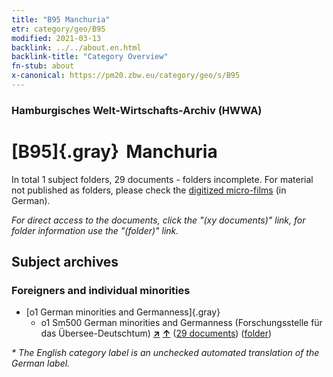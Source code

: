 ```yaml
---
title: "B95 Manchuria"
etr: category/geo/B95
modified: 2021-03-13
backlink: ../../about.en.html
backlink-title: "Category Overview"
fn-stub: about
x-canonical: https://pm20.zbw.eu/category/geo/s/B95
---
```


### Hamburgisches Welt-Wirtschafts-Archiv (HWWA)
# [B95]{.gray}&#8201; Manchuria&#160; 





In total 1 subject folders, 29 documents - folders incomplete.
For material not published as folders, please check the [digitized micro-films](/film/h1_sh.de.html) (in German).

_For direct access to the documents, click the "(xy documents)" link, for folder information use the "(folder)" link._

## Subject archives



### Foreigners and individual minorities

- [o1 German minorities and Germanness]{.gray}
  - o1 Sm500 German minorities and Germanness (Forschungsstelle für das Übersee-Deutschtum) [**&nearr;**](../../../subject/i/145911/about.en.html "German minorities and Germanness (Forschungsstelle für das Übersee-Deutschtum) (all over the world)") [**&uarr;**](../../../subject/about.en.html#o1_Sm500 "Subject category system") (<a href="https://pm20.zbw.eu/dfgview/sh/141258,145911" title="about: Manchuria : German minorities and Germanness (Forschungsstelle für das Übersee-Deutschtum)" target="_blank">29 documents</a>) ([folder](../../../../folder/sh/1412xx/141258/1459xx/145911/about.en.html))


_* The English category label is an unchecked automated translation of the German label._

